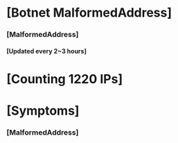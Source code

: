 # [Botnet MalformedAddress]
### [MalformedAddress]
#### [Updated every 2~3 hours]

# [Counting 1220 IPs]

# [Symptoms] 
###   [MalformedAddress]
